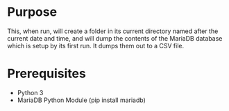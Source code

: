 # Purpose

This, when run, will create a folder in its current directory named after the current date and time, and will dump the contents of the MariaDB database which is setup by its first run. It dumps them out to a CSV file.

# Prerequisites

* Python 3
* MariaDB Python Module (pip install mariadb)